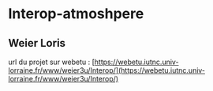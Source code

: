 # Interop-atmoshpere

## Weier Loris

url du projet sur webetu : [https://webetu.iutnc.univ-lorraine.fr/www/weier3u/Interop/](https://webetu.iutnc.univ-lorraine.fr/www/weier3u/Interop/)
